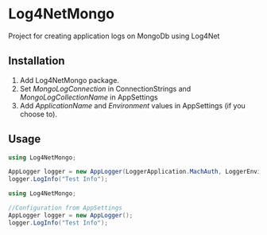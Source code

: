﻿# Log4NetMongo
Project for creating application logs on MongoDb using Log4Net

## Installation
1. Add Log4NetMongo package.
2. Set _MongoLogConnection_ in ConnectionStrings and _MongoLogCollectionName_ in AppSettings
3. Add _ApplicationName_ and _Environment_ values in AppSettings (if you choose to).

## Usage

```csharp
using Log4NetMongo;

AppLogger logger = new AppLogger(LoggerApplication.MachAuth, LoggerEnvironment.Dev);
logger.LogInfo("Test Info");
```

```csharp
using Log4NetMongo;

//Configuration from AppSettings
AppLogger logger = new AppLogger();
logger.LogInfo("Test Info");
```